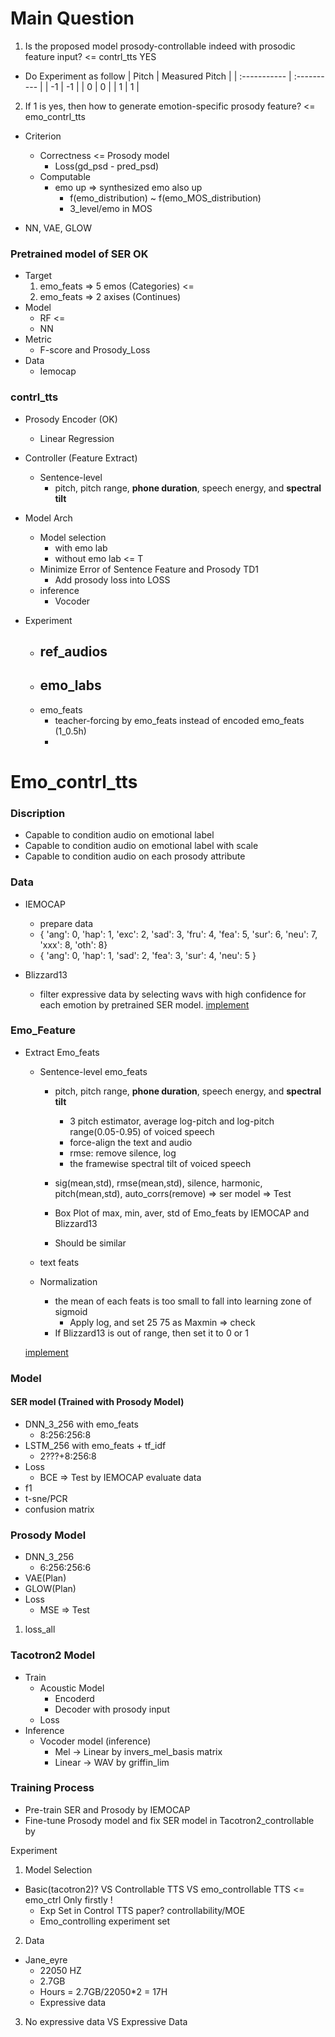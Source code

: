 # Main Question
1. Is the proposed model prosody-controllable indeed with prosodic feature input? <= contrl_tts YES
  - Do Experiment as follow
  | Pitch     | Measured Pitch     |
  | :----------- | :---------- |
  | -1      |  -1      |
  | 0       |    0       |
  | 1       |   1       |

2. If 1 is yes, then how to generate emotion-specific prosody feature? <= emo_contrl_tts
  - Criterion
    - Correctness                     <=  Prosody model
      - Loss(gd_psd - pred_psd)
    - Computable
      - emo up => synthesized emo also up
        - f(emo_distribution) ~ f(emo_MOS_distribution)
        - 3_level/emo in MOS

  - NN, VAE, GLOW


### Pretrained model of SER  OK
  - Target
    1. emo_feats => 5 emos (Categories)       <=
    2. emo_feats => 2 axises (Continues)
  - Model
    - RF      <=
    - NN
  - Metric
    - F-score and Prosody_Loss
  - Data
    - Iemocap

### contrl_tts
  - Prosody Encoder (OK)
    - Linear Regression
  - Controller (Feature Extract)
    - Sentence-level
      - pitch, pitch range, **phone duration**, speech energy, and **spectral tilt**

  - Model Arch
    - Model selection
      - with emo lab
      - without emo lab  <= T
    - Minimize Error of Sentence Feature and Prosody  TD1
      - Add prosody loss into LOSS
    - inference
      - Vocoder
  - Experiment
    - ref_audios
      -
    - emo_labs
      -
    - emo_feats
      - teacher-forcing by emo_feats instead of encoded emo_feats (1_0.5h)
      -

# Emo_contrl_tts
### Discription
  - Capable to condition audio on emotional label
  - Capable to condition audio on emotional label with scale
  - Capable to condition audio on each prosody attribute

### Data
  - IEMOCAP
    - prepare data
    - { 'ang': 0, 'hap': 1, 'exc': 2, 'sad': 3, 'fru': 4, 'fea': 5, 'sur': 6, 'neu': 7, 'xxx': 8, 'oth': 8}
    - { 'ang': 0, 'hap': 1, 'sad': 2, 'fea': 3, 'sur': 4, 'neu': 5 }

  - Blizzard13
    - filter expressive data by selecting wavs with high confidence for each emotion by pretrained SER model.
      [implement](../impl/emo_contrl_tts_data.md)

### Emo_Feature
  - Extract Emo_feats
    - Sentence-level emo_feats
      - pitch, pitch range, **phone duration**, speech energy, and **spectral tilt**    
        - 3 pitch estimator, average log-pitch and log-pitch range(0.05-0.95) of voiced speech
        - force-align the text and audio
        - rmse: remove silence, log
        - the framewise spectral tilt of voiced speech

      - sig(mean,std), rmse(mean,std), silence, harmonic, pitch(mean,std), auto_corrs(remove) => ser model
      => Test
      - Box Plot of max, min, aver, std of Emo_feats by IEMOCAP and Blizzard13
      - Should be similar

    - text feats

    - Normalization
      - the mean of each feats is too small to fall into learning zone of sigmoid
        - Apply log, and set 25 75 as Maxmin
        => check
      - If Blizzard13 is out of range, then set it to 0 or 1

    [implement](../impl/emo_contrl_tts.md)

### Model
#### SER model (Trained with Prosody Model)
  - DNN_3_256 with emo_feats
    - 8:256:256:8
  - LSTM_256 with emo_feats + tf_idf
    - 2???+8:256:8
  - Loss
    - BCE
  => Test by IEMOCAP evaluate data
  - f1
  - t-sne/PCR
  - confusion matrix
### Prosody Model
  - DNN_3_256
    - 6:256:256:6
  - VAE(Plan)
  - GLOW(Plan)
  - Loss
    - MSE
  => Test
  1. loss_all


### Tacotron2 Model
  - Train
    - Acoustic Model
      - Encoderd
      - Decoder with prosody input
    - Loss
  - Inference
    - Vocoder model (inference)
      - Mel -> Linear by invers_mel_basis matrix
      - Linear -> WAV by griffin_lim


### Training Process
  - Pre-train SER and Prosody by IEMOCAP
  - Fine-tune Prosody model and fix SER model in Tacotron2_controllable by


Experiment
1. Model Selection
  - Basic(tacotron2)? VS Controllable TTS VS emo_controllable TTS  <= emo_ctrl Only firstly !
    - Exp Set in Control TTS paper?  controllability/MOE
    - Emo_controlling experiment set
2. Data
  - Jane_eyre
    - 22050 HZ
    - 2.7GB
    - Hours = 2.7GB/22050*2 = 17H
    - Expressive data
3. No expressive data VS Expressive Data
